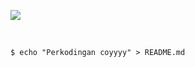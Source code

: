 ![](https://komarev.com/ghpvc/?username=ilhammmaulana)

<br>

```shell
$ echo "Perkodingan coyyyy" > README.md
```
    
  
